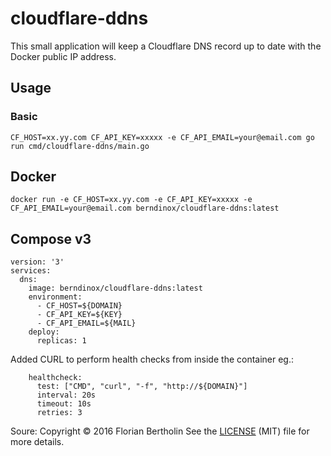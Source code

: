 # cloudflare-ddns

This small application will keep a Cloudflare DNS record up to date with the Docker public IP address.

## Usage

### Basic
```
CF_HOST=xx.yy.com CF_API_KEY=xxxxx -e CF_API_EMAIL=your@email.com go run cmd/cloudflare-ddns/main.go
```

## Docker

```
docker run -e CF_HOST=xx.yy.com -e CF_API_KEY=xxxxx -e CF_API_EMAIL=your@email.com berndinox/cloudflare-ddns:latest
```

## Compose v3 
```
version: '3'
services:
  dns:
    image: berndinox/cloudflare-ddns:latest
    environment:
      - CF_HOST=${DOMAIN}
      - CF_API_KEY=${KEY}
      - CF_API_EMAIL=${MAIL}
    deploy:
      replicas: 1
```


Added CURL to perform health checks from inside the container
eg.:
```
    healthcheck:
      test: ["CMD", "curl", "-f", "http://${DOMAIN}"]
      interval: 20s
      timeout: 10s
      retries: 3
```


Soure:
Copyright © 2016 Florian Bertholin
See the [LICENSE](./LICENSE) (MIT) file for more details.

